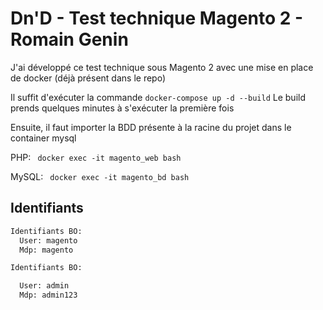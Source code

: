 # Dn'D - Test technique Magento 2 - Romain Genin

J'ai développé ce test technique sous Magento 2 avec une mise en place de docker (déjà présent dans le repo)

Il suffit d'exécuter la commande `docker-compose up -d --build`
Le build prends quelques minutes à s'exécuter la première fois

Ensuite, il faut importer la BDD présente à la racine du projet dans le container mysql

PHP: ` docker exec -it magento_web bash`

MySQL: ` docker exec -it magento_bd bash`

## Identifiants

```bash
Identifiants BO:
  User: magento
  Mdp: magento
```

```bash
Identifiants BO:

  User: admin
  Mdp: admin123
```



